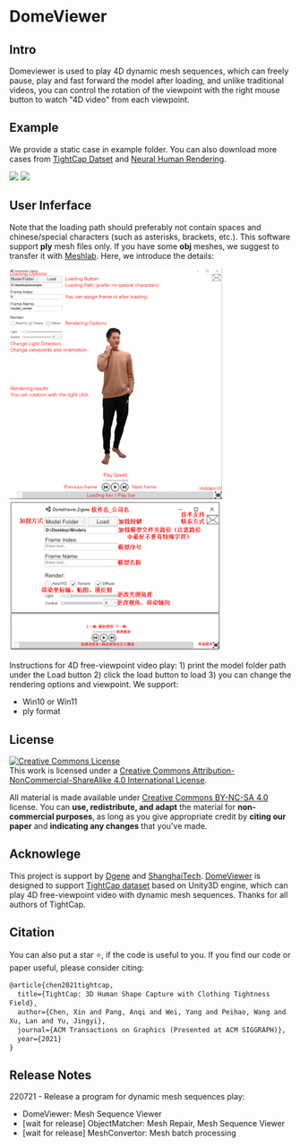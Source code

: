 # DomeViewer

## Intro
Domeviewer is used to play 4D dynamic mesh sequences, which can freely pause, play and fast forward the model after loading, and unlike traditional videos, you can control the rotation of the viewpoint with the right mouse button to watch "4D video" from each viewpoint.

## Example
We provide a static case in example folder. You can also download more cases from [TightCap Datset](https://github.com/ChenFengYe/TightCap) and [Neural Human Rendering](https://wuminye.github.io/NHR/).
<p float="left">
  <img src="./README/domeviewer1.gif" width="380" />
  <img src="./README/domeviewer2.gif" width="380" />
</p>

## User Inferface
Note that the loading path should preferably not contain spaces and chinese/special characters (such as asterisks, brackets, etc.). This software support **ply** mesh files only. If you have some **obj** meshes, we suggest to transfer it with [Meshlab](https://www.meshlab.net/). Here, we introduce the details:
<p float="left">
  <img src="./README/intro_en.png" width="380" />
  <img src="./README/intro_cn.png" width="380" />
</p>
Instructions for 4D free-viewpoint video play: 1) print the model folder path under the Load button 2) click the load button to load 3) you can change the rendering options and viewpoint. We support:

 - Win10 or Win11
 - ply format


## License ##
<a rel="license" href="http://creativecommons.org/licenses/by-nc-sa/4.0/"><img alt="Creative Commons License" style="border-width:0" src="https://i.creativecommons.org/l/by-nc-sa/4.0/80x15.png" /></a><br />This work is licensed under a <a rel="license" href="http://creativecommons.org/licenses/by-nc-sa/4.0/">Creative Commons Attribution-NonCommercial-ShareAlike 4.0 International License</a>.

All material is made available under [Creative Commons BY-NC-SA 4.0](https://creativecommons.org/licenses/by-nc-sa/4.0/legalcode) license. You can **use, redistribute, and adapt** the material for **non-commercial purposes**, as long as you give appropriate credit by **citing our paper** and **indicating any changes** that you've made.

## Acknowlege
This project is support by [Dgene](https://www.dgene.com/) and [ShanghaiTech](https://vic.shanghaitech.edu.cn/). [DomeViewer](https://github.com/ChenFengYe/TightCap/DomeViewer) is designed to support [TightCap dataset](https://github.com/ChenFengYe/TightCap) based on Unity3D engine, which can play 4D free-viewpoint video with dynamic mesh sequences. Thanks for all authors of TightCap.

## Citation
You can also put a star :star:, if the code is useful to you. If you find our code or paper useful, please consider citing:
```
@article{chen2021tightcap,
  title={TightCap: 3D Human Shape Capture with Clothing Tightness Field},
  author={Chen, Xin and Pang, Anqi and Wei, Yang and Peihao, Wang and Xu, Lan and Yu, Jingyi},
  journal={ACM Transactions on Graphics (Presented at ACM SIGGRAPH)},
  year={2021}
}
```
## Release Notes
220721 - Release a program for dynamic mesh sequences play:
  - DomeViewer: Mesh Sequence Viewer
  - [wait for release] ObjectMatcher: Mesh Repair, Mesh Sequence Viewer
  - [wait for release] MeshConvertor: Mesh batch processing
